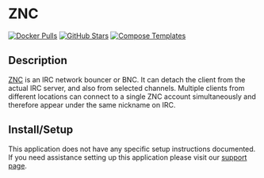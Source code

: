 # ZNC

[![Docker Pulls](https://img.shields.io/docker/pulls/linuxserver/znc?style=flat-square&color=607D8B&label=docker%20pulls&logo=docker)](https://hub.docker.com/r/linuxserver/znc)
[![GitHub Stars](https://img.shields.io/github/stars/linuxserver/docker-znc?style=flat-square&color=607D8B&label=github%20stars&logo=github)](https://github.com/linuxserver/docker-znc)
[![Compose Templates](https://img.shields.io/static/v1?style=flat-square&color=607D8B&label=compose&message=templates)](https://github.com/GhostWriters/DockSTARTer/tree/master/compose/.apps/znc)

## Description

[ZNC](http://wiki.znc.in/ZNC) is an IRC network bouncer or BNC. It can detach the client from the actual IRC server, and also from selected channels. Multiple clients from different locations can connect to a single ZNC account simultaneously and therefore appear under the same nickname on IRC.

## Install/Setup

This application does not have any specific setup instructions documented. If you need assistance setting up this application please visit our [support page](https://dockstarter.com/basics/support/).
